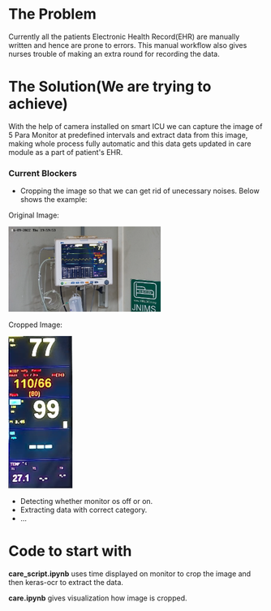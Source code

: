 # The Problem
Currently all the patients Electronic Health Record(EHR) are manually written and hence are prone to errors. This manual workflow also gives nurses trouble of making an extra round for recording the data.

# The Solution(We are trying to achieve)
With the help of camera installed on smart ICU we can capture the image of 5 Para Monitor at predefined intervals and extract data from this image, making whole process fully automatic and this data gets updated in care module as a part of patient's EHR.

### Current Blockers
- Cropping the image so that we can get rid of unecessary noises. Below shows the example:

Original Image:

<a>
    <img src="./images/image1.png" width="300"/>
</a>

Cropped Image:

<a>
    <img src="./images/image2.png" height="300"/>
</a>

- Detecting whether monitor os off or on.
- Extracting data with correct category.
- ...

# Code to start with

**care_script.ipynb** uses time displayed on monitor to crop the image and then keras-ocr to extract the data.

**care.ipynb** gives visualization how image is cropped.

